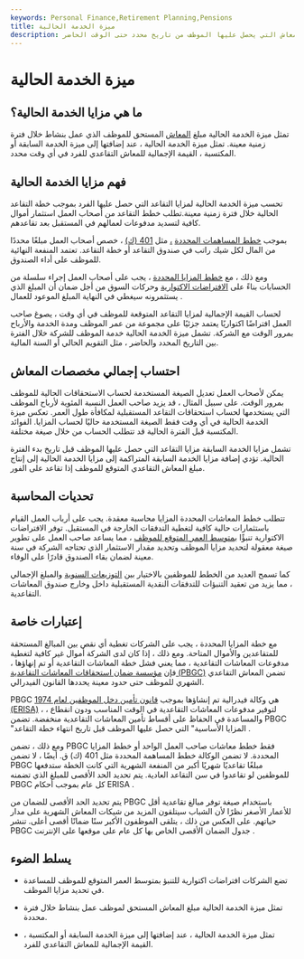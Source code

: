 ```yaml
---
keywords: Personal Finance,Retirement Planning,Pensions
title: ميزة الخدمة الحالية
description: ميزة الخدمة الحالية هي ميزة المعاش التي يحصل عليها الموظف من تاريخ محدد حتى الوقت الحاضر.
---
```


# ميزة الخدمة الحالية
## ما هي مزايا الخدمة الحالية؟

تمثل ميزة الخدمة الحالية مبلغ [المعاش](/pensionplan) المستحق للموظف الذي عمل بنشاط خلال فترة زمنية معينة. تمثل ميزة الخدمة الحالية ، عند إضافتها إلى ميزة الخدمة السابقة أو المكتسبة ، القيمة الإجمالية للمعاش التقاعدي للفرد في أي وقت محدد.

## فهم مزايا الخدمة الحالية

تحسب ميزة الخدمة الحالية لمزايا التقاعد التي حصل عليها الفرد بموجب خطة التقاعد الحالية خلال فترة زمنية معينة.تطلب خطط التقاعد من أصحاب العمل استثمار أموال كافية لتسديد مدفوعات لعمالهم في المستقبل بعد تقاعدهم.

بموجب [خطط المساهمات المحددة](/definedcontributionplan) [،](/definedcontributionplan) مثل [401 (ك)](/401kplan) ، خصص أصحاب العمل مبلغًا محددًا من المال لكل شيك راتب في صندوق التقاعد أو خطة التقاعد. تعتمد المنفعة النهائية للموظف على أداء الصندوق.

ومع ذلك ، مع [خطط المزايا المحددة](/definedbenefitpensionplan) ، يجب على أصحاب العمل إجراء سلسلة من الحسابات بناءً على [الافتراضات الاكتوارية](/actuarial-assumption) وحركات السوق من أجل ضمان أن المبلغ الذي يستثمرونه سيغطي في النهاية المبلغ الموعود للعمال .

لحساب القيمة الإجمالية لمزايا التقاعد المتوقعة للموظف في أي وقت ، يصوغ صاحب العمل افتراضًا اكتواريًا يعتمد جزئيًا على مجموعة من عمر الموظف ومدة الخدمة والأرباح بمرور الوقت مع الشركة. تشمل ميزة الخدمة الحالية خدمة الموظف للشركة خلال الفترة بين التاريخ المحدد والحاضر ، مثل التقويم الحالي أو السنة المالية.

## احتساب إجمالي مخصصات المعاش

يمكن لأصحاب العمل تعديل الصيغة المستخدمة لحساب الاستحقاقات الحالية للموظف بمرور الوقت. على سبيل المثال ، قد يزيد صاحب العمل النسبة المئوية لأرباح الموظف التي يستخدمها لحساب استحقاقات التقاعد المستقبلية لمكافأة طول العمر. تعكس ميزة الخدمة الحالية في أي وقت فقط الصيغة المستخدمة حاليًا لحساب المزايا. الفوائد المكتسبة قبل الفترة الحالية قد تتطلب الحساب من خلال صيغة مختلفة.

تشمل مزايا الخدمة السابقة مزايا التقاعد التي حصل عليها الموظف قبل تاريخ بدء الفترة الحالية. تؤدي إضافة مزايا الخدمة السابقة المتراكمة إلى مزايا الخدمة الحالية إلى إنتاج مبلغ المعاش التقاعدي المتوقع للموظف إذا تقاعد على الفور.

## تحديات المحاسبة

تتطلب خطط المعاشات المحددة المزايا محاسبة معقدة. يجب على أرباب العمل القيام باستثمارات حالية كافية لتغطية التدفقات الخارجة في المستقبل. توفر الافتراضات الاكتوارية تنبؤًا [بمتوسط العمر المتوقع للموظف](/lifeexpectancy) ، مما يساعد صاحب العمل على تطوير صيغة معقولة لتحديد مزايا الموظف وتحديد مقدار الاستثمار الذي تحتاجه الشركة في سنة معينة لضمان بقاء الصندوق قادرًا على الوفاء.

كما تسمح العديد من الخطط للموظفين بالاختيار بين [التوزيعات السنوية](/annuitization) والمبلغ الإجمالي ، مما يزيد من تعقيد التنبؤات للتدفقات النقدية المستقبلية داخل وخارج صندوق المعاشات التقاعدية.

## إعتبارات خاصة

مع خطة المزايا المحددة ، يجب على الشركات تغطية أي نقص بين المبالغ المستحقة للمتقاعدين والأموال المتاحة. ومع ذلك ، إذا كان لدى الشركة أموال غير كافية لتغطية مدفوعات المعاشات التقاعدية ، مما يعني فشل خطة المعاشات التقاعدية أو تم إنهاؤها ، فإن [مؤسسة ضمان استحقاقات المعاشات التقاعدية (PBGC)](/pbgc) تضمن المعاش التقاعدي الشهري للموظف حتى حدود معينة يحددها القانون الفيدرالي.

PBGC هي وكالة فيدرالية تم إنشاؤها بموجب [قانون تأمين دخل الموظفين لعام 1974 (ERISA)](/erisa) ، لتوفير مدفوعات المعاشات التقاعدية في الوقت المناسب ودون انقطاع ، والمساعدة في الحفاظ على أقساط تأمين المعاشات التقاعدية منخفضة. تضمن PBGC "المزايا الأساسية" التي حصل عليها الموظف قبل تاريخ انتهاء خطة التقاعد .

ومع ذلك ، تضمن PBGC فقط خطط معاشات صاحب العمل الواحد أو خطط المزايا المحددة. لا تضمن الوكالة خطط المساهمة المحددة مثل 401 (ك) ق. أيضًا ، لا تضمن PBGC مبلغًا تقاعديًا شهريًا أكبر من المنفعة الشهرية التي كانت الخطة ستدفعها للموظفين لو تقاعدوا في سن التقاعد العادية. يتم تحديد الحد الأقصى للمبلغ الذي تضمنه PBGC كل عام بموجب أحكام ERISA .

يتم تحديد الحد الأقصى للضمان من PBGC باستخدام صيغة توفر مبالغ تقاعدية أقل للأعمار الأصغر نظرًا لأن الشباب سيتلقون المزيد من شيكات المعاش الشهرية على مدار حياتهم. على العكس من ذلك ، يتلقى الموظفون الأكبر سنًا ضمانًا أقصى أعلى. تنشر PBGC جدول الضمان الأقصى الخاص بها كل عام على موقعها على الإنترنت .

## يسلط الضوء

- تضع الشركات افتراضات اكتوارية للتنبؤ بمتوسط العمر المتوقع للموظف للمساعدة في تحديد مزايا الموظف.

- تمثل ميزة الخدمة الحالية مبلغ المعاش المستحق لموظف عمل بنشاط خلال فترة محددة.

- تمثل ميزة الخدمة الحالية ، عند إضافتها إلى ميزة الخدمة السابقة أو المكتسبة ، القيمة الإجمالية للمعاش التقاعدي للفرد.


